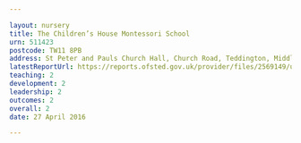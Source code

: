 ```yaml
---

layout: nursery
title: The Children’s House Montessori School
urn: 511423
postcode: TW11 8PB
address: St Peter and Pauls Church Hall, Church Road, Teddington, Middlesex, TW11 8PB
latestReportUrl: https://reports.ofsted.gov.uk/provider/files/2569149/urn/511423.pdf
teaching: 2
development: 2
leadership: 2
outcomes: 2
overall: 2
date: 27 April 2016

---
```

